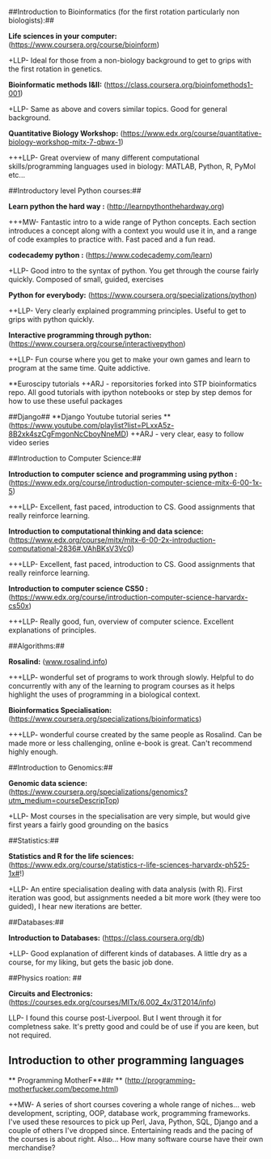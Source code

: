 ##Introduction to Bioinformatics (for the first rotation particularly non biologists):##

**Life sciences in your computer:**    (https://www.coursera.org/course/bioinform)

+LLP- Ideal for those from a non-biology background to get to grips with the first rotation in genetics. 
    
 **Bioinformatic methods I&II:**   (https://class.coursera.org/bioinfomethods1-001)
  
+LLP- Same as above and covers similar topics. Good for general background.

**Quantitative Biology Workshop:**    (https://www.edx.org/course/quantitative-biology-workshop-mitx-7-qbwx-1)

+++LLP- Great overview of many different computational skills/programming languages used in biology: MATLAB, Python, R, PyMol etc...  

##Introductory level Python courses:##

**Learn python the hard way :** (http://learnpythonthehardway.org)

+++MW- Fantastic intro to a wide range of Python concepts. Each section introduces a concept along with a context you would use it in, and a range of code examples to practice with. Fast paced and a fun read.

**codecademy python :**    (https://www.codecademy.com/learn)
  
+LLP- Good intro to the syntax of python. You  get through the course fairly quickly. Composed of small, guided, exercises
    
**Python for everybody:**    (https://www.coursera.org/specializations/python)
  
++LLP- Very clearly explained programming principles. Useful to get to grips with python quickly.
    
**Interactive programming through python:**   (https://www.coursera.org/course/interactivepython)
  
++LLP- Fun course where you get to make your own games and learn to program at the same time. Quite addictive.

**Euroscipy tutorials
++ARJ - reporsitories forked into STP bioinformatics repo. All good tutorials with ipython notebooks or step by step demos for how to use these useful packages
  
##Django##
**Django Youtube tutorial series **
(https://www.youtube.com/playlist?list=PLxxA5z-8B2xk4szCgFmgonNcCboyNneMD)
++ARJ  - very clear, easy to follow video series

##Introduction to Computer Science:##

**Introduction to computer science and programming using python :**
  (https://www.edx.org/course/introduction-computer-science-mitx-6-00-1x-5)
  
+++LLP- Excellent, fast paced, introduction to CS. Good assignments that really reinforce learning.

**Introduction to computational thinking and data science:** (https://www.edx.org/course/mitx/mitx-6-00-2x-introduction-computational-2836#.VAhBKsV3Vc0)
  
+++LLP- Excellent, fast paced, introduction to CS. Good assignments that really reinforce learning.
    
**Introduction to computer science CS50 :**    (https://www.edx.org/course/introduction-computer-science-harvardx-cs50x)
  
+++LLP- Really good, fun, overview of computer science. Excellent explanations of principles. 

##Algorithms:##

**Rosalind:**   (www.rosalind.info)
  
+++LLP- wonderful set of programs to work through slowly. Helpful to do concurrently with any of the learning to program courses as it helps highlight the uses of programming in a biological context.
    
**Bioinformatics Specialisation:**  (https://www.coursera.org/specializations/bioinformatics)
  
+++LLP- wonderful course created by the same people as Rosalind. Can be made more or less challenging, online e-book is great. Can't recommend highly enough. 

##Introduction to Genomics:##

**Genomic data science:**    (https://www.coursera.org/specializations/genomics?utm_medium=courseDescripTop)
  
+LLP- Most courses in the specialisation are very simple, but would give first years a fairly good grounding on the basics
  
##Statistics:##

**Statistics and R for the life sciences:** (https://www.edx.org/course/statistics-r-life-sciences-harvardx-ph525-1x#!)
  
+LLP- An entire specialisation dealing with data analysis (with R).  First iteration was good, but assignments needed a bit more work (they were too guided), I hear new iterations are better. 

##Databases:##

**Introduction to Databases:**  (https://class.coursera.org/db)
  
+LLP- Good explanation of different kinds of databases. A little dry as a course, for my liking, but gets the basic job done.

##Physics roation: ##

**Circuits and Electronics:**   (https://courses.edx.org/courses/MITx/6.002_4x/3T2014/info)
  
LLP- I found this course post-Liverpool. But I went through it for completness sake. It's pretty good and could be of use if you are keen, but not required.
 
## Introduction to other programming languages ##

** Programming MotherF\*\*\#\#r ** (http://programming-motherfucker.com/become.html)

++MW- A series of short courses covering a whole range of niches... web development, scripting, OOP, database work, programming frameworks. I've used these resources to pick up Perl, Java, Python, SQL, Django and a couple of others I've dropped since. Entertaining reads and the pacing of the courses is about right. Also... How many software course have their own merchandise?
